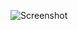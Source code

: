 ![Screenshot](https://raw.githubusercontent.com/Cryakl/Ultimate-RAT-Collection/refs/heads/main/Institution/Institution%20OPEN%200.1.2/Screenshot.png)
